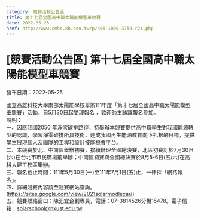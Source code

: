 ```yaml
---
category: 競賽活動公告區
title: 第十七屆全國高中職太陽能模型車競賽
date: 2022-05-25
href: http://www.smhs.kh.edu.tw/p/406-1000-3759,r21.php
---
```


# [競賽活動公告區] 第十七屆全國高中職太陽能模型車競賽

發布日期：2022-05-25

國立高雄科技大學南部太陽能學校舉辦111年度「第十七屆全國高中職太陽能模型車競賽」活動，自5月30日起受理報名 ，歡迎師生踴躍報名參加。  
說明：  
一、因應我國2050 年淨零碳排路徑，特舉辦本競賽提供高中職學生對我國能源轉型的認識，學習淨零碳排所具技術，達成我國再生能源教育向下扎根的目標，提供學生展現個人及團隊的工程和設計技能機會平台。  
二、本競賽於北、中南區舉辦初賽，接續辦理全國總決賽，北區初賽訂於7月30日(六)在台北市市民廣場前舉辦；中南區初賽與全國總決賽於8月5-6日(五/六)在高科大建工校區舉辦。  
三、報名截止時間：111年5月30日(一)至111年7月1日(五)止，一律採「網路報名」。  
四、詳細競賽內容請至競賽網站查詢。(https://sites.google.com/view/2021solarmodlecar/)  
五、競賽聯絡窗口：陳汜宜企劃專員，電話：07-3814526分機15478。電子信箱：solarschool@nkust.edu.tw

